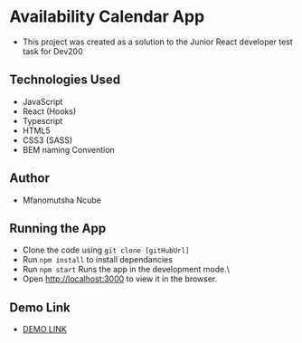 # Availability Calendar App
- This project was created as a solution to the Junior React developer test task for Dev200

## Technologies Used
- JavaScript
- React (Hooks)
- Typescript
- HTML5
- CSS3 (SASS)
- BEM naming Convention

## Author
- Mfanomutsha Ncube

## Running the App
- Clone the code using `git clone [gitHubUrl]`
- Run `npm install` to install dependancies
- Run `npm start` Runs the app in the development mode.\
- Open [http://localhost:3000](http://localhost:3000) to view it in the browser.

## Demo Link
- [DEMO LINK](https://MabuzaM.github.io/availability_calendar_mfanomutsha-ncube/)
